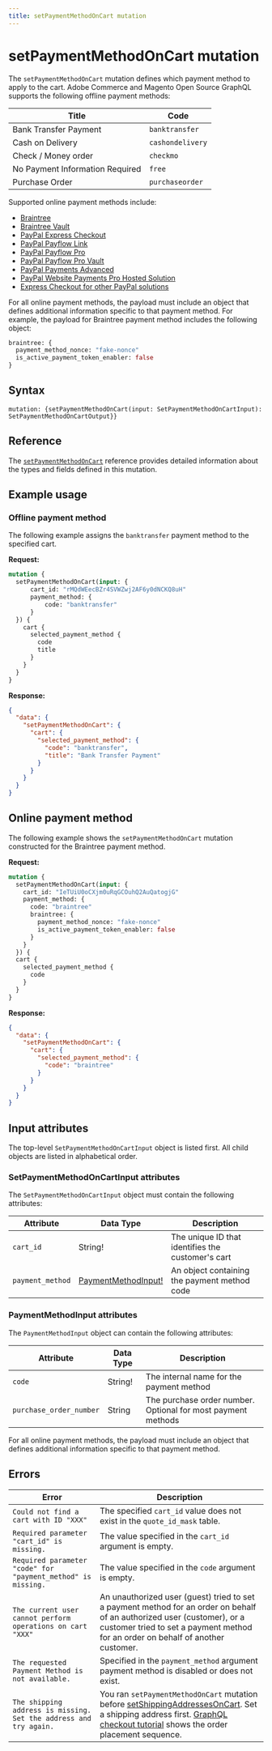 ```yaml
---
title: setPaymentMethodOnCart mutation
---
```


# setPaymentMethodOnCart mutation

The `setPaymentMethodOnCart` mutation defines which payment method to apply to the cart. Adobe Commerce and Magento Open Source GraphQL supports the following offline payment methods:

Title | Code
--- | ---
Bank Transfer Payment | `banktransfer`
Cash on Delivery | `cashondelivery`
Check / Money order | `checkmo`
No Payment Information Required | `free`
Purchase Order | `purchaseorder`

Supported online payment methods include:

-  [Braintree](../../../payment-methods/braintree.md)
-  [Braintree Vault](../../../payment-methods/braintree-vault.md)
-  [PayPal Express Checkout](../../../payment-methods/paypal-express-checkout.md)
-  [PayPal Payflow Link](../../../payment-methods/payflow-link.md)
-  [PayPal Payflow Pro](../../../payment-methods/payflow-pro.md)
-  [PayPal Payflow Pro Vault](../../../payment-methods/payflow-pro-vault.md)
-  [PayPal Payments Advanced](../../../payment-methods/payments-advanced.md)
-  [PayPal Website Payments Pro Hosted Solution](../../../payment-methods/hosted-pro.md)
-  [Express Checkout for other PayPal solutions](../../../payment-methods/payflow-express.md)

For all online payment methods, the payload must include an object that defines additional information specific to that payment method. For example, the payload for Braintree payment method includes the following object:

```graphql
braintree: {
  payment_method_nonce: "fake-nonce"
  is_active_payment_token_enabler: false
}
```

## Syntax

`mutation: {setPaymentMethodOnCart(input: SetPaymentMethodOnCartInput): SetPaymentMethodOnCartOutput}}`

## Reference

The [`setPaymentMethodOnCart`](https://developer.adobe.com/commerce/webapi/graphql-api/index.html#mutation-setPaymentMethodOnCart) reference provides detailed information about the types and fields defined in this mutation.

## Example usage

### Offline payment method

The following example assigns the `banktransfer` payment method to the specified cart.

**Request:**

```graphql
mutation {
  setPaymentMethodOnCart(input: {
      cart_id: "rMQdWEecBZr4SVWZwj2AF6y0dNCKQ8uH"
      payment_method: {
          code: "banktransfer"
      }
  }) {
    cart {
      selected_payment_method {
        code
        title
      }
    }
  }
}
```

**Response:**

```json
{
  "data": {
    "setPaymentMethodOnCart": {
      "cart": {
        "selected_payment_method": {
          "code": "banktransfer",
          "title": "Bank Transfer Payment"
        }
      }
    }
  }
}
```

## Online payment method

The following example shows the `setPaymentMethodOnCart` mutation constructed for the Braintree payment method.

**Request:**

```graphql
mutation {
  setPaymentMethodOnCart(input: {
    cart_id: "IeTUiU0oCXjm0uRqGCOuhQ2AuQatogjG"
    payment_method: {
      code: "braintree"
      braintree: {
        payment_method_nonce: "fake-nonce"
        is_active_payment_token_enabler: false
      }
    }
  }) {
  cart {
    selected_payment_method {
      code
    }
  }
}
```

**Response:**

```json
{
  "data": {
    "setPaymentMethodOnCart": {
      "cart": {
        "selected_payment_method": {
          "code": "braintree"
        }
      }
    }
  }
}
```

## Input attributes

The top-level `SetPaymentMethodOnCartInput` object is listed first. All child objects are listed in alphabetical order.

### SetPaymentMethodOnCartInput attributes

The `SetPaymentMethodOnCartInput` object must contain the following attributes:

Attribute |  Data Type | Description
--- | --- | ---
`cart_id` | String! | The unique ID that identifies the customer's cart
`payment_method` | [PaymentMethodInput!](#paymentmethodinput-attributes) | An object containing the payment method code

### PaymentMethodInput attributes

The `PaymentMethodInput` object can contain the following attributes:

Attribute |  Data Type | Description
--- | --- | ---
`code` | String! | The internal name for the payment method
`purchase_order_number` | String | The purchase order number. Optional for most payment methods

For all online payment methods, the payload must include an object that defines additional information specific to that payment method.

## Errors

Error | Description
--- | ---
`Could not find a cart with ID "XXX"` | The specified `cart_id` value does not exist in the `quote_id_mask` table.
`Required parameter "cart_id" is missing.` | The value specified in the `cart_id` argument is empty.
`Required parameter "code" for "payment_method" is missing.` | The value specified in the `code` argument is empty.
`The current user cannot perform operations on cart "XXX"` | An unauthorized user (guest) tried to set a payment method for an order on behalf of an authorized user (customer), or a customer tried to set a payment method for an order on behalf of another customer.
`The requested Payment Method is not available.` | Specified in the `payment_method` argument payment method is disabled or does not exist.
`The shipping address is missing. Set the address and try again.` | You ran `setPaymentMethodOnCart` mutation before [setShippingAddressesOnCart](set-shipping-method.md). Set a shipping address first. [GraphQL checkout tutorial](../../../tutorials/checkout/index.md) shows the order placement sequence.
